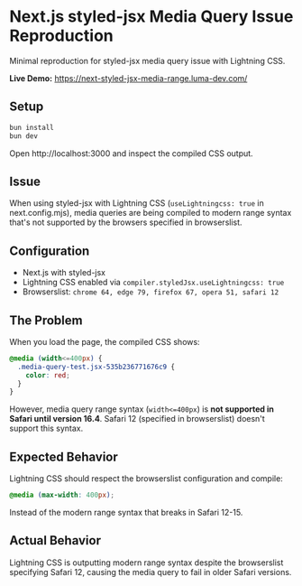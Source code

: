 # Next.js styled-jsx Media Query Issue Reproduction

Minimal reproduction for styled-jsx media query issue with Lightning CSS.

**Live Demo:** https://next-styled-jsx-media-range.luma-dev.com/

## Setup

```bash
bun install
bun dev
```

Open http://localhost:3000 and inspect the compiled CSS output.

## Issue

When using styled-jsx with Lightning CSS (`useLightningcss: true` in next.config.mjs), media queries are being compiled to modern range syntax that's not supported by the browsers specified in browserslist.

## Configuration

- Next.js with styled-jsx
- Lightning CSS enabled via `compiler.styledJsx.useLightningcss: true`
- Browserslist: `chrome 64, edge 79, firefox 67, opera 51, safari 12`

## The Problem

When you load the page, the compiled CSS shows:

```css
@media (width<=400px) {
  .media-query-test.jsx-535b236771676c9 {
    color: red;
  }
}
```

However, media query range syntax (`width<=400px`) is **not supported in Safari until version 16.4**. Safari 12 (specified in browserslist) doesn't support this syntax.

## Expected Behavior

Lightning CSS should respect the browserslist configuration and compile:

```css
@media (max-width: 400px);
```

Instead of the modern range syntax that breaks in Safari 12-15.

## Actual Behavior

Lightning CSS is outputting modern range syntax despite the browserslist specifying Safari 12, causing the media query to fail in older Safari versions.
